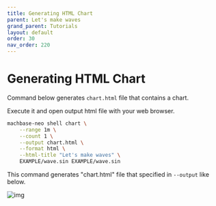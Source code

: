 ```yaml
---
title: Generating HTML Chart
parent: Let's make waves
grand_parent: Tutorials
layout: default
order: 30
nav_order: 220
---
```


# Generating HTML Chart

Command below generates `chart.html` file that contains a chart.

Execute it and open output html file with your web browser.

```sh
machbase-neo shell chart \
    --range 1m \
    --count 1 \
    --output chart.html \
    --format html \
    --html-title "Let's make waves" \
    EXAMPLE/wave.sin EXAMPLE/wave.sin
```

This command generates "chart.html" file that specified in `--output` like below.

![img](chart-html.jpg)

